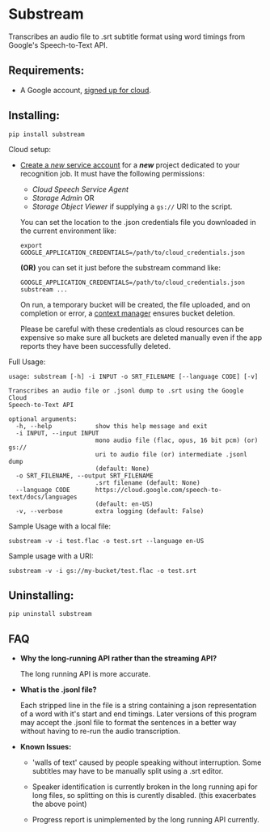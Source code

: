 # Substream #

Transcribes an audio file to .srt subtitle format using word timings from
Google's Speech-to-Text API.

## Requirements: ##

* A Google account, [signed up for cloud](https://cloud.google.com/).

## Installing: ##

```shell
pip install substream
```

Cloud setup:

* [Create a *new* service account](https://cloud.google.com/iam/docs/creating-managing-service-accounts)
    for a ***new*** project dedicated to your recognition job. It must have the 
    following permissions:
    
    * _Cloud Speech Service Agent_
    * _Storage Admin_ OR
    * _Storage Object Viewer_ if supplying a `gs://` URI to the script.
 
    You can set the location to the .json credentials file you downloaded in the
    current environment like:
    
    ```shell
    export GOOGLE_APPLICATION_CREDENTIALS=/path/to/cloud_credentials.json
    ```
    
    __(OR)__ you can set it just before the substream command like:
    
    ```shell
    GOOGLE_APPLICATION_CREDENTIALS=/path/to/cloud_credentials.json substream ...
    ```
    
    On run, a temporary bucket will be created, the file uploaded, and
    on completion or error, a [context manager](https://github.com/mdegans/substream/blob/master/substream/tempbucket/__init__.py)
    ensures bucket deletion.
    
    Please be careful with these credentials as cloud resources can be expensive
    so make sure all buckets are deleted manually even if the app reports they
    have been successfully deleted.

Full Usage:
```shell
usage: substream [-h] -i INPUT -o SRT_FILENAME [--language CODE] [-v]

Transcribes an audio file or .jsonl dump to .srt using the Google Cloud
Speech-to-Text API

optional arguments:
  -h, --help            show this help message and exit
  -i INPUT, --input INPUT
                        mono audio file (flac, opus, 16 bit pcm) (or) gs://
                        uri to audio file (or) intermediate .jsonl dump
                        (default: None)
  -o SRT_FILENAME, --output SRT_FILENAME
                        .srt filename (default: None)
  --language CODE       https://cloud.google.com/speech-to-text/docs/languages
                        (default: en-US)
  -v, --verbose         extra logging (default: False)
```

Sample Usage with a local file:
```shell
substream -v -i test.flac -o test.srt --language en-US
```

Sample usage with a URI:
```shell
substream -v -i gs://my-bucket/test.flac -o test.srt
```

## Uninstalling: ##
```shell
pip uninstall substream
```

## FAQ ##
* __Why the long-running API rather than the streaming API?__
    
    The long running API is more accurate.

* __What is the .jsonl file?__

    Each stripped line in the file is a string containing a json representation
    of a word with it's start and end timings. Later versions of this program
    may accept the .jsonl file to format the sentences in a better way without
    having to re-run the audio transcription.

* __Known Issues:__

    * 'walls of text' caused by people speaking without interruption. Some 
    subtitles may have to be manually split using a .srt editor.
    
    * Speaker identification is currently broken in the long running 
    api for long files, so splitting on this is curently disabled.
    (this exacerbates the above point)

    * Progress report is unimplemented by the long running API currently.
